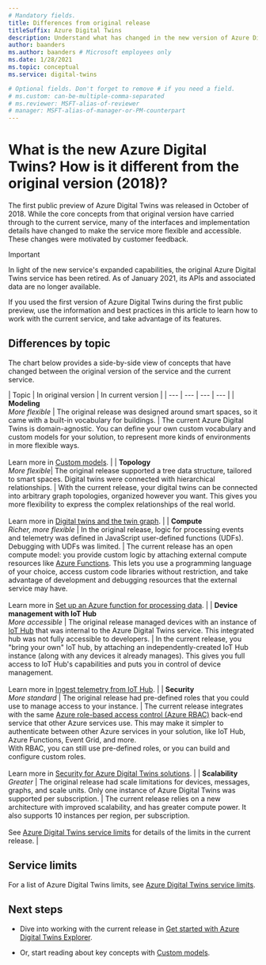 ```yaml
---
# Mandatory fields.
title: Differences from original release
titleSuffix: Azure Digital Twins
description: Understand what has changed in the new version of Azure Digital Twins
author: baanders
ms.author: baanders # Microsoft employees only
ms.date: 1/28/2021
ms.topic: conceptual
ms.service: digital-twins

# Optional fields. Don't forget to remove # if you need a field.
# ms.custom: can-be-multiple-comma-separated
# ms.reviewer: MSFT-alias-of-reviewer
# manager: MSFT-alias-of-manager-or-PM-counterpart
---
```


# What is the new Azure Digital Twins? How is it different from the original version (2018)?

The first public preview of Azure Digital Twins was released in October of 2018. While the core concepts from that original version have carried through to the current service, many of the interfaces and implementation details have changed to make the service more flexible and accessible. These changes were motivated by customer feedback.

> [!IMPORTANT]
> In light of the new service's expanded capabilities, the original Azure Digital Twins service has been retired. As of January 2021, its APIs and associated data are no longer available.

If you used the first version of Azure Digital Twins during the first public preview, use the information and best practices in this article to learn how to work with the current service, and take advantage of its features.

## Differences by topic

The chart below provides a side-by-side view of concepts that have changed between the original version of the service and the current service.

| Topic | In original version | In current version |
| --- | --- | --- | --- |
| **Modeling**<br>*More flexible* | The original release was designed around smart spaces, so it came with a built-in vocabulary for buildings. | The current Azure Digital Twins is domain-agnostic. You can define your own custom vocabulary and custom models for your solution, to represent more kinds of environments in more flexible ways.<br><br>Learn more in [Custom models](concepts-models.md). |
| **Topology**<br>*More flexible*| The original release supported a tree data structure, tailored to smart spaces. Digital twins were connected with hierarchical relationships. | With the current release, your digital twins can be connected into arbitrary graph topologies, organized however you want. This gives you more flexibility to express the complex relationships of the real world.<br><br>Learn more in [Digital twins and the twin graph](concepts-twins-graph.md). |
| **Compute**<br>*Richer, more flexible* | In the original release, logic for processing events and telemetry was defined in JavaScript user-defined functions (UDFs). Debugging with UDFs was limited. | The current release has an open compute model: you provide custom logic by attaching external compute resources like [Azure Functions](../azure-functions/functions-overview.md). This lets you use a programming language of your choice, access custom code libraries without restriction, and take advantage of development and debugging resources that the external service may have.<br><br>Learn more in [Set up an Azure function for processing data](how-to-create-azure-function.md). |
| **Device management with IoT Hub**<br>*More accessible* | The original release managed devices with an instance of [IoT Hub](../iot-hub/about-iot-hub.md) that was internal to the Azure Digital Twins service. This integrated hub was not fully accessible to developers. | In the current release, you "bring your own" IoT hub, by attaching an independently-created IoT Hub instance (along with any devices it already manages). This gives you full access to IoT Hub's capabilities and puts you in control of device management.<br><br>Learn more in [Ingest telemetry from IoT Hub](how-to-ingest-iot-hub-data.md). |
| **Security**<br>*More standard* | The original release had pre-defined roles that you could use to manage access to your instance. | The current release integrates with the same [Azure role-based access control (Azure RBAC)](../role-based-access-control/overview.md) back-end service that other Azure services use. This may make it simpler to authenticate between other Azure services in your solution, like IoT Hub, Azure Functions, Event Grid, and more.<br>With RBAC, you can still use pre-defined roles, or you can build and configure custom roles.<br><br>Learn more in [Security for Azure Digital Twins solutions](concepts-security.md). |
| **Scalability**<br>*Greater* | The original release had scale limitations for devices, messages, graphs, and scale units. Only one instance of Azure Digital Twins was supported per subscription.  | The current release relies on a new architecture with improved scalability, and has greater compute power. It also supports 10 instances per region, per subscription.<br><br>See [Azure Digital Twins service limits](reference-service-limits.md) for details of the limits in the current release. |

## Service limits

For a list of Azure Digital Twins limits, see [Azure Digital Twins service limits](reference-service-limits.md).

## Next steps

* Dive into working with the current release in [Get started with Azure Digital Twins Explorer](quickstart-azure-digital-twins-explorer.md).

* Or, start reading about key concepts with [Custom models](concepts-models.md).